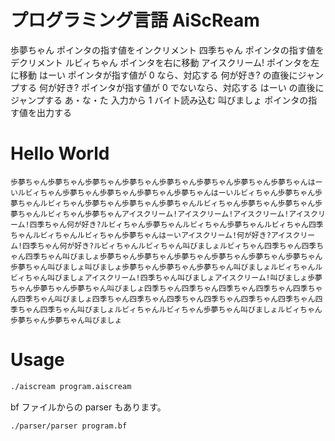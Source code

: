 # プログラミング言語 AiScReam

歩夢ちゃん ポインタの指す値をインクリメント
四季ちゃん ポインタの指す値をデクリメント
ルビィちゃん ポインタを右に移動
アイスクリーム! ポインタを左に移動
はーい ポインタが指す値が 0 なら、対応する 何が好き? の直後にジャンプする
何が好き? ポインタが指す値が 0 でないなら、対応する はーい の直後にジャンプする
あ・な・た 入力から 1 バイト読み込む
叫びましょ ポインタの指す値を出力する

# Hello World

```
歩夢ちゃん歩夢ちゃん歩夢ちゃん歩夢ちゃん歩夢ちゃん歩夢ちゃん歩夢ちゃん歩夢ちゃんはーいルビィちゃん歩夢ちゃん歩夢ちゃん歩夢ちゃん歩夢ちゃんはーいルビィちゃん歩夢ちゃん歩夢ちゃんルビィちゃん歩夢ちゃん歩夢ちゃん歩夢ちゃんルビィちゃん歩夢ちゃん歩夢ちゃん歩夢ちゃんルビィちゃん歩夢ちゃんアイスクリーム!アイスクリーム!アイスクリーム!アイスクリーム!四季ちゃん何が好き?ルビィちゃん歩夢ちゃんルビィちゃん歩夢ちゃんルビィちゃん四季ちゃんルビィちゃんルビィちゃん歩夢ちゃんはーいアイスクリーム!何が好き?アイスクリーム!四季ちゃん何が好き?ルビィちゃんルビィちゃん叫びましょルビィちゃん四季ちゃん四季ちゃん四季ちゃん叫びましょ歩夢ちゃん歩夢ちゃん歩夢ちゃん歩夢ちゃん歩夢ちゃん歩夢ちゃん歩夢ちゃん叫びましょ叫びましょ歩夢ちゃん歩夢ちゃん歩夢ちゃん叫びましょルビィちゃんルビィちゃん叫びましょアイスクリーム!四季ちゃん叫びましょアイスクリーム!叫びましょ歩夢ちゃん歩夢ちゃん歩夢ちゃん叫びましょ四季ちゃん四季ちゃん四季ちゃん四季ちゃん四季ちゃん四季ちゃん叫びましょ四季ちゃん四季ちゃん四季ちゃん四季ちゃん四季ちゃん四季ちゃん四季ちゃん四季ちゃん叫びましょルビィちゃんルビィちゃん歩夢ちゃん叫びましょルビィちゃん歩夢ちゃん歩夢ちゃん叫びましょ
```

# Usage

```sh
./aiscream program.aiscream
```

bf ファイルからの parser もあります。

```sh
./parser/parser program.bf
```
